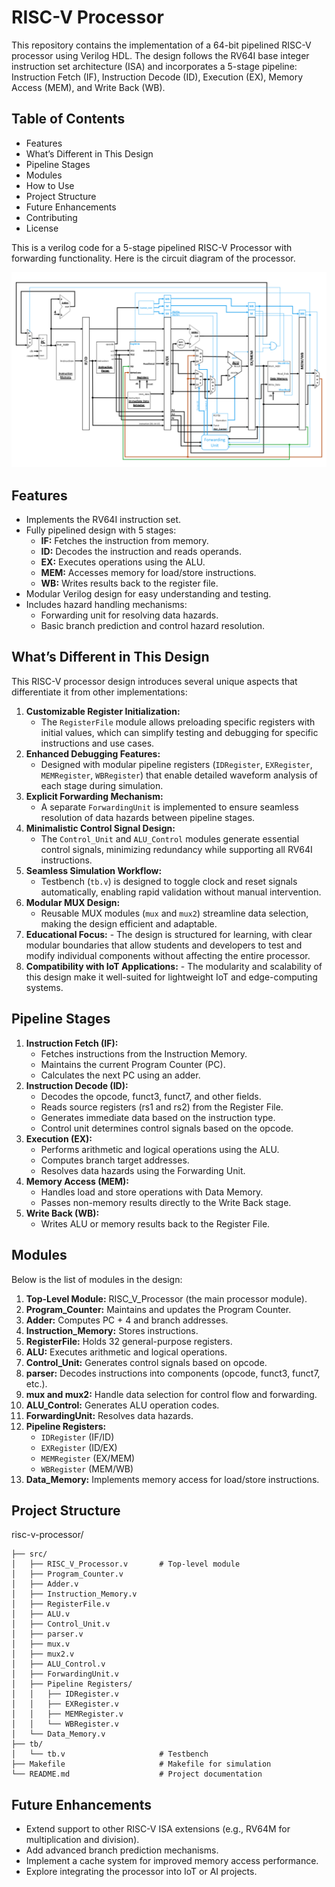 # RISC-V Processor

This repository contains the implementation of a 64-bit pipelined RISC-V processor using Verilog HDL. The design follows the RV64I base integer instruction set architecture (ISA) and incorporates a 5-stage pipeline: Instruction Fetch (IF), Instruction Decode (ID), Execution (EX), Memory Access (MEM), and Write Back (WB).

## Table of Contents
- Features
- What’s Different in This Design
- Pipeline Stages
- Modules
- How to Use
- Project Structure
- Future Enhancements
- Contributing
- License

This is a verilog code for a 5-stage pipelined RISC-V Processor with forwarding functionality. Here is the circuit diagram of the processor.

![The circuit diagramme of the processor.](CircuitDiagramme.png)

## Features
- Implements the RV64I instruction set.
- Fully pipelined design with 5 stages:
  - **IF:** Fetches the instruction from memory.
  - **ID:** Decodes the instruction and reads operands.
  - **EX:** Executes operations using the ALU.
  - **MEM:** Accesses memory for load/store instructions.
  - **WB:** Writes results back to the register file.
- Modular Verilog design for easy understanding and testing.
- Includes hazard handling mechanisms:
  - Forwarding unit for resolving data hazards.
  - Basic branch prediction and control hazard resolution.

## What’s Different in This Design
This RISC-V processor design introduces several unique aspects that differentiate it from other implementations:

  1. **Customizable Register Initialization:**
      - The `RegisterFile` module allows preloading specific registers with initial values, which can simplify testing and debugging for specific instructions and use cases.
  2. **Enhanced Debugging Features:**
      - Designed with modular pipeline registers (`IDRegister`, `EXRegister`, `MEMRegister`, `WBRegister`) that enable detailed waveform analysis of each stage during simulation.
  3. **Explicit Forwarding Mechanism:**
      - A separate `ForwardingUnit` is implemented to ensure seamless resolution of data hazards between pipeline stages.
  4. **Minimalistic Control Signal Design:**
      - The `Control_Unit` and `ALU_Control` modules generate essential control signals, minimizing redundancy while supporting all RV64I instructions.
  5. **Seamless Simulation Workflow:**
      - Testbench (`tb.v`) is designed to toggle clock and reset signals automatically, enabling rapid validation without manual intervention.
  6. **Modular MUX Design:**
      - Reusable MUX modules (`mux` and `mux2`) streamline data selection, making the design efficient and adaptable.
  7. **Educational Focus:**
    - The design is structured for learning, with clear modular boundaries that allow students and developers to test and modify individual components without affecting the entire processor.
  8. **Compatibility with IoT Applications:**
    - The modularity and scalability of this design make it well-suited for lightweight IoT and edge-computing systems.

## Pipeline Stages
1. **Instruction Fetch (IF):**
    - Fetches instructions from the Instruction Memory.
    - Maintains the current Program Counter (PC).
    - Calculates the next PC using an adder.
2. **Instruction Decode (ID):**
     - Decodes the opcode, funct3, funct7, and other fields.
    - Reads source registers (rs1 and rs2) from the Register File.
    - Generates immediate data based on the instruction type.
    - Control unit determines control signals based on the opcode.
3. **Execution (EX):**
    - Performs arithmetic and logical operations using the ALU.
    - Computes branch target addresses.
    - Resolves data hazards using the Forwarding Unit.
4. **Memory Access (MEM):**
    - Handles load and store operations with Data Memory.
    - Passes non-memory results directly to the Write Back stage.
4. **Write Back (WB):**
    - Writes ALU or memory results back to the Register File.

## Modules
Below is the list of modules in the design:

1. **Top-Level Module:** RISC_V_Processor (the main processor module).
2. **Program_Counter:** Maintains and updates the Program Counter.
3. **Adder:** Computes PC + 4 and branch addresses.
4. **Instruction_Memory:** Stores instructions.
5. **RegisterFile:** Holds 32 general-purpose registers.
6. **ALU:** Executes arithmetic and logical operations.
7. **Control_Unit:** Generates control signals based on opcode.
8. **parser:** Decodes instructions into components (opcode, funct3, funct7, etc.).
9. **mux and mux2:** Handle data selection for control flow and forwarding.
10. **ALU_Control:** Generates ALU operation codes.
11. **ForwardingUnit:** Resolves data hazards.
12. **Pipeline Registers:**
    - `IDRegister` (IF/ID)
    - `EXRegister` (ID/EX)
    - `MEMRegister` (EX/MEM)
    - `WBRegister` (MEM/WB)
13. **Data_Memory:** Implements memory access for load/store instructions.

## Project Structure

risc-v-processor/
```
├── src/
│   ├── RISC_V_Processor.v       # Top-level module
│   ├── Program_Counter.v
│   ├── Adder.v
│   ├── Instruction_Memory.v
│   ├── RegisterFile.v
│   ├── ALU.v
│   ├── Control_Unit.v
│   ├── parser.v
│   ├── mux.v
│   ├── mux2.v
│   ├── ALU_Control.v
│   ├── ForwardingUnit.v
│   ├── Pipeline Registers/
│   │   ├── IDRegister.v
│   │   ├── EXRegister.v
│   │   ├── MEMRegister.v
│   │   └── WBRegister.v
│   └── Data_Memory.v
├── tb/
│   └── tb.v                     # Testbench
├── Makefile                     # Makefile for simulation
└── README.md                    # Project documentation
```

## Future Enhancements
- Extend support to other RISC-V ISA extensions (e.g., RV64M for multiplication and division).
- Add advanced branch prediction mechanisms.
- Implement a cache system for improved memory access performance.
- Explore integrating the processor into IoT or AI projects.
